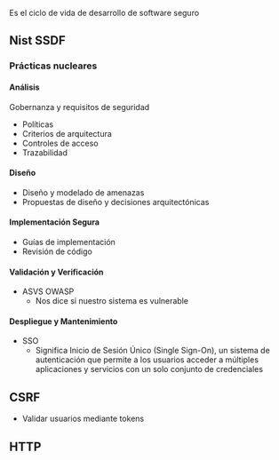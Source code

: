 Es el ciclo de vida de desarrollo de software seguro
## Nist SSDF
### Prácticas nucleares
#### Análisis
Gobernanza y requisitos de seguridad
- Políticas
- Criterios de arquitectura
- Controles de acceso
- Trazabilidad
#### Diseño
- Diseño y modelado de amenazas
- Propuestas de diseño y decisiones arquitectónicas
#### Implementación Segura
- Guías de implementación
- Revisión de código
#### Validación y Verificación
- ASVS OWASP
	- Nos dice si nuestro sistema es vulnerable
#### Despliegue y Mantenimiento
- SSO
	- Significa Inicio de Sesión Único (Single Sign-On), un sistema de autenticación que permite a los usuarios acceder a múltiples aplicaciones y servicios con un solo conjunto de credenciales
## CSRF
- Validar usuarios mediante tokens
## HTTP